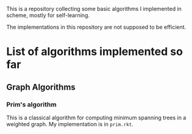 This is a repository collecting some basic algorithms I implemented in scheme, mostly for self-learning.

The implementations in this repository are not supposed to be efficient.


# List of algorithms implemented so far

## Graph Algorithms

### Prim's algorithm
This is a classical algorithm for computing minimum spanning trees in a weighted graph.
My implementation is in `prim.rkt`.

